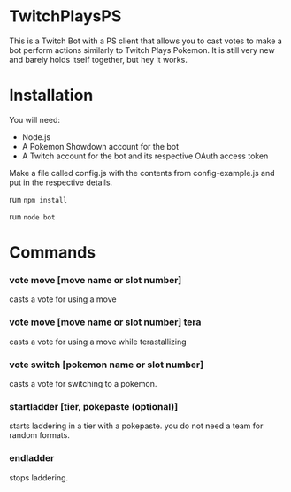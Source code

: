 # TwitchPlaysPS
This is a Twitch Bot with a PS client that allows you to cast votes to make a bot perform actions similarly to Twitch Plays Pokemon. It is still very new and barely holds itself together, but hey it works.

# Installation
You will need:
* Node.js
* A Pokemon Showdown account for the bot
* A Twitch account for the bot and its respective OAuth access token

Make a file called config.js with the contents from config-example.js and put in the respective details.

run `npm install`

run `node bot`

# Commands

### vote move [move name or slot number]

casts a vote for using a move

### vote move [move name or slot number] tera

casts a vote for using a move while terastallizing

### vote switch [pokemon name or slot number]

casts a vote for switching to a pokemon.

### startladder [tier, pokepaste (optional)]

starts laddering in a tier with a pokepaste. you do not need a team for random formats.

### endladder

stops laddering.
